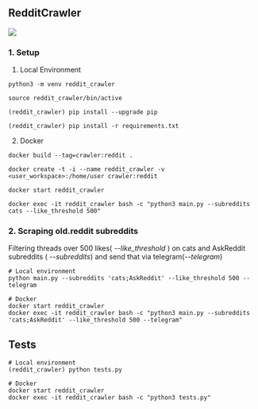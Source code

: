 ## RedditCrawler

![](assets/crawler_running.gif)

### 1. Setup

1. Local Environment

```
python3 -m venv reddit_crawler
```

```
source reddit_crawler/bin/active
```

```
(reddit_crawler) pip install --upgrade pip
```

```
(reddit_crawler) pip install -r requirements.txt
```

2. Docker

```
docker build --tag=crawler:reddit .
```

```
docker create -t -i --name reddit_crawler -v <user_workspace>:/home/user crawler:reddit
```

```
docker start reddit_crawler
```

```
docker exec -it reddit_crawler bash -c "python3 main.py --subreddits cats --like_threshold 500"
```


### 2. Scraping old.reddit subreddits

Filtering threads over 500 likes( *--like_threshold* ) on cats and AskReddit subreddits ( *--subreddits*) and send that via telegram(*--telegram*)

```
# Local environment
python main.py --subreddits 'cats;AskReddit' --like_threshold 500 --telegram
```

```
# Docker
docker start reddit_crawler
docker exec -it reddit_crawler bash -c "python3 main.py --subreddits 'cats;AskReddit' --like_threshold 500 --telegram"
```

## Tests

```
# Local environment
(reddit_crawler) python tests.py

# Docker
docker start reddit_crawler
docker exec -it reddit_crawler bash -c "python3 tests.py"
```